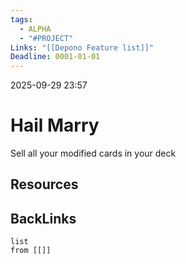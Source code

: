 ```yaml
---
tags:
  - ALPHA
  - "#PROJECT"
Links: "[[Depono Feature list]]"
Deadline: 0001-01-01
---
```

2025-09-29 23:57

# Hail Marry
Sell all your modified cards in your deck

## Resources


## BackLinks

```dataview
list
from [[]]
```






